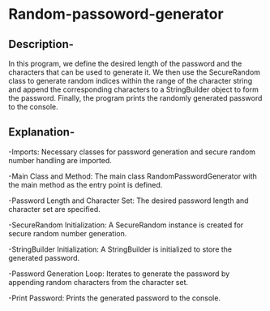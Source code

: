 # Random-passoword-generator
## Description-
In this program, we define the desired length of the password and the characters that can be used to generate it. We then use the SecureRandom class to generate random indices within the range of the character string and append the corresponding characters to a StringBuilder object to form the password. Finally, the program prints the randomly generated password to the console.
## Explanation-
  -Imports: Necessary classes for password generation and secure random number handling are imported.

  -Main Class and Method: The main class RandomPasswordGenerator with the main method as the entry point is defined.

  -Password Length and Character Set: The desired password length and character set are specified.

  -SecureRandom Initialization: A SecureRandom instance is created for secure random number generation.

  -StringBuilder Initialization: A StringBuilder is initialized to store the generated password.

  -Password Generation Loop: Iterates to generate the password by appending random characters from the character set.

  -Print Password: Prints the generated password to the console.
